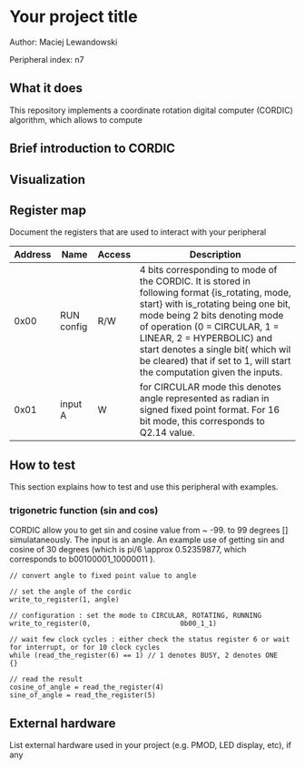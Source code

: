 <!---

This file is used to generate your project datasheet. Please fill in the information below and delete any unused
sections.

The peripheral index is the number TinyQV will use to select your peripheral.  You will pick a free
slot when raising the pull request against the main TinyQV repository, and can fill this in then.  You
also need to set this value as the PERIPHERAL_NUM in your test script.

You can also include images in this folder and reference them in the markdown. Each image must be less than
512 kb in size, and the combined size of all images must be less than 1 MB.
-->

# Your project title

Author: Maciej Lewandowski

Peripheral index: n7

## What it does

This repository implements a coordinate rotation digital computer (CORDIC) algorithm, which allows to compute 


## Brief introduction to CORDIC 


## Visualization 

## Register map

Document the registers that are used to interact with your peripheral

| Address | Name  | Access | Description                                                         |
|---------|-------|--------|---------------------------------------------------------------------|
| 0x00    | RUN config  | R/W    | 4 bits corresponding to mode of the CORDIC.  It is stored in following format {is_rotating, mode, start} with is_rotating being one bit, mode being 2 bits denoting mode of operation (0 = CIRCULAR, 1 = LINEAR, 2 = HYPERBOLIC) and start denotes a single bit( which wil be cleared) that if set to 1, will start the computation given the inputs.                                                    |
| 0x01    | input A  | W    | for CIRCULAR mode this denotes angle represented as radian in signed fixed point format. For 16 bit mode, this corresponds to  Q2.14 value.  |

## How to test
This section explains how to test and use this peripheral with examples. 
### trigonetric function (sin and cos)
CORDIC allow you to get sin and cosine value from ~ -99. to 99 degrees [] simulataneously. The input is an angle. An example use of getting sin and cosine of 30 degrees (which is pi/6 \approx 0.52359877, which corresponds to b00100001_10000011 ).

```
// convert angle to fixed point value to angle

// set the angle of the cordic
write_to_register(1, angle)

// configuration : set the mode to CIRCULAR, ROTATING, RUNNING
write_to_register(0,                      0b00_1_1)

// wait few clock cycles : either check the status register 6 or wait for interrupt, or for 10 clock cycles
while (read_the_register(6) == 1) // 1 denotes BUSY, 2 denotes ONE
{}

// read the result 
cosine_of_angle = read_the_register(4)
sine_of_angle = read_the_register(5)
```

## External hardware

List external hardware used in your project (e.g. PMOD, LED display, etc), if any
